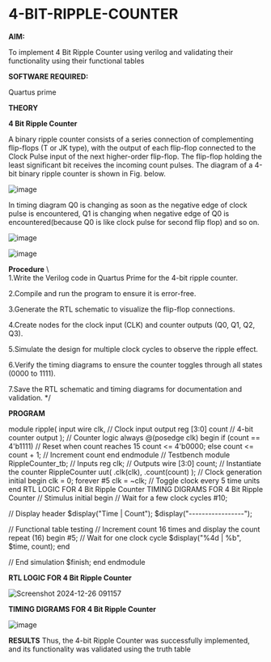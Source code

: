 # 4-BIT-RIPPLE-COUNTER

**AIM:**

To implement  4 Bit Ripple Counter using verilog and validating their functionality using their functional tables

**SOFTWARE REQUIRED:**

Quartus prime

**THEORY**

**4 Bit Ripple Counter**

A binary ripple counter consists of a series connection of complementing flip-flops (T or JK type), with the output of each flip-flop connected to the Clock Pulse input of the next higher-order flip-flop. The flip-flop holding the least significant bit receives the incoming count pulses. The diagram of a 4-bit binary ripple counter is shown in Fig. below.

![image](https://github.com/naavaneetha/4-BIT-RIPPLE-COUNTER/assets/154305477/cb4b74d4-31ab-4359-95d0-d22e67daba13)

In timing diagram Q0 is changing as soon as the negative edge of clock pulse is encountered, Q1 is changing when negative edge of Q0 is encountered(because Q0 is like clock pulse for second flip flop) and so on.

![image](https://github.com/naavaneetha/4-BIT-RIPPLE-COUNTER/assets/154305477/a573a7d6-014e-4e54-93e6-e2ac9530960b)

![image](https://github.com/naavaneetha/4-BIT-RIPPLE-COUNTER/assets/154305477/85e1958a-2fc1-49bb-9a9f-d58ccbf3663c)

**Procedure**
\\\
 1.Write the Verilog code in Quartus Prime for the 4-bit ripple counter.
 
 2.Compile and run the program to ensure it is error-free.
 
 3.Generate the RTL schematic to visualize the flip-flop connections.
 
 4.Create nodes for the clock input (CLK) and counter outputs (Q0, Q1, Q2, Q3).
 
 5.Simulate the design for multiple clock cycles to observe the ripple effect.
 
 6.Verify the timing diagrams to ensure the counter toggles through all states (0000 to
 1111).
 
 7.Save the RTL schematic and timing diagrams for documentation and validation. */

**PROGRAM**

 module ripple(
   input wire clk,  // Clock input
   output reg [3:0] count // 4-bit counter output
 );
 // Counter logic
 always @(posedge clk) begin
   if (count == 4'b1111) // Reset when count reaches 15
       count <= 4'b0000;
   else
       count <= count + 1; // Increment count
 end
 endmodule
 // Testbench
 module RippleCounter_tb;
 // Inputs
 reg clk;
 // Outputs
 wire [3:0] count;
 // Instantiate the counter
 RippleCounter uut(
   .clk(clk),
   .count(count)
 );
 // Clock generation
 initial begin
   clk = 0;
   forever #5 clk = ~clk; // Toggle clock every 5 time units
 end
RTL LOGIC FOR 4 Bit Ripple Counter
 TIMING DIGRAMS FOR 4 Bit Ripple Counter
 // Stimulus
 initial begin
   // Wait for a few clock cycles
   #10;
   
   // Display header
   $display("Time | Count");
   $display("-----------------");
   
   // Functional table testing
   // Increment count 16 times and display the count
   repeat (16) begin
       #5; // Wait for one clock cycle
       $display("%4d | %b", $time, count);
   end
   
   // End simulation
   $finish;
 end
 endmodule


**RTL LOGIC FOR 4 Bit Ripple Counter**

 
  ![Screenshot 2024-12-26 091157](https://github.com/user-attachments/assets/896d489e-a1c9-45df-93ed-e674f130e268)


**TIMING DIGRAMS FOR 4 Bit Ripple Counter**

 
   ![image](https://github.com/user-attachments/assets/de4da19d-a562-4d7e-affd-3cabdf9f7cc1)


**RESULTS**
 Thus, the 4-bit Ripple Counter was successfully implemented, and its functionality was
 validated using the truth table
